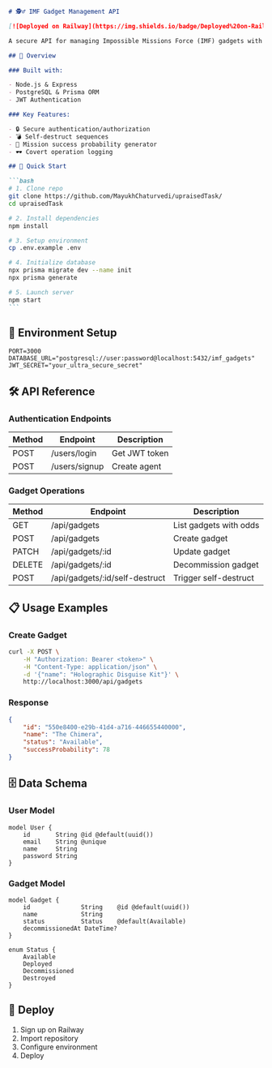 ````markdown
# 🕵️♂️ IMF Gadget Management API

[![Deployed on Railway](https://img.shields.io/badge/Deployed%20on-Railway-purple)](https://upraisedtask-production.up.railway.app/)

A secure API for managing Impossible Missions Force (IMF) gadgets with self-destruct capabilities and mission success probability calculations.

## 📌 Overview

### Built with:

- Node.js & Express
- PostgreSQL & Prisma ORM
- JWT Authentication

### Key Features:

- 🔒 Secure authentication/authorization
- 💣 Self-destruct sequences
- 🎰 Mission success probability generator
- 🕶️ Covert operation logging

## 🚀 Quick Start

```bash
# 1. Clone repo
git clone https://github.com/MayukhChaturvedi/upraisedTask/
cd upraisedTask

# 2. Install dependencies
npm install

# 3. Setup environment
cp .env.example .env

# 4. Initialize database
npx prisma migrate dev --name init
npx prisma generate

# 5. Launch server
npm start
```
````

## 🔧 Environment Setup

```env
PORT=3000
DATABASE_URL="postgresql://user:password@localhost:5432/imf_gadgets"
JWT_SECRET="your_ultra_secure_secret"
```

## 🛠️ API Reference

### Authentication Endpoints

| Method | Endpoint      | Description   |
| ------ | ------------- | ------------- |
| POST   | /users/login  | Get JWT token |
| POST   | /users/signup | Create agent  |

### Gadget Operations

| Method | Endpoint                       | Description            |
| ------ | ------------------------------ | ---------------------- |
| GET    | /api/gadgets                   | List gadgets with odds |
| POST   | /api/gadgets                   | Create gadget          |
| PATCH  | /api/gadgets/:id               | Update gadget          |
| DELETE | /api/gadgets/:id               | Decommission gadget    |
| POST   | /api/gadgets/:id/self-destruct | Trigger self-destruct  |

## 📋 Usage Examples

### Create Gadget

```bash
curl -X POST \
    -H "Authorization: Bearer <token>" \
    -H "Content-Type: application/json" \
    -d '{"name": "Holographic Disguise Kit"}' \
    http://localhost:3000/api/gadgets
```

### Response

```json
{
	"id": "550e8400-e29b-41d4-a716-446655440000",
	"name": "The Chimera",
	"status": "Available",
	"successProbability": 78
}
```

## 🗄️ Data Schema

### User Model

```prisma
model User {
    id       String @id @default(uuid())
    email    String @unique
    name     String
    password String
}
```

### Gadget Model

```prisma
model Gadget {
    id              String    @id @default(uuid())
    name            String
    status          Status    @default(Available)
    decommissionedAt DateTime?
}

enum Status {
    Available
    Deployed
    Decommissioned
    Destroyed
}
```

## 🚄 Deploy

1. Sign up on Railway
2. Import repository
3. Configure environment
4. Deploy

```

```
